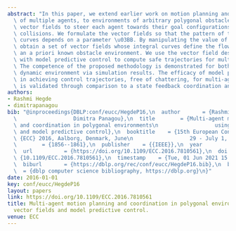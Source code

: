 ```yaml
---
abstract: "In this paper, we extend earlier work on motion planning and coordination\
  \ of multiple agents, to environments of arbitrary polygonal obstacles, using non-gradient\
  \ vector fields to steer each agent towards their goal configurations while avoiding\
  \ collisions. We formulate the vector fields so that the pattern of their integral\
  \ curves depends on a parameter \u03BB. By manipulating the value of \u03BB, we\
  \ obtain a set of vector fields whose integral curves define the flow lines for\
  \ an a priori known obstacle environment. We use the vector field design in tandem\
  \ with model predictive control to compute safe trajectories for multi-agent systems.\
  \ The competence of the proposed methodology is demonstrated for both static and\
  \ dynamic environment via simulation results. The efficacy of model predictive control\
  \ in achieving control trajectories, free of chattering, for multi-agent coordination\
  \ is validated through comparison to a state feedback coordination and control protocol."
authors:
- Rashmi Hegde
- dimitrapanagou
bib: "@inproceedings{DBLP:conf/eucc/HegdeP16,\n  author       = {Rashmi Hegde and\n\
  \                  Dimitra Panagou},\n  title        = {Multi-agent motion planning\
  \ and coordination in polygonal environments\n                  using vector fields\
  \ and model predictive control},\n  booktitle    = {15th European Control Conference,\
  \ {ECC} 2016, Aalborg, Denmark, June\n                  29 - July 1, 2016},\n  pages\
  \        = {1856--1861},\n  publisher    = {{IEEE}},\n  year         = {2016},\n\
  \  url          = {https://doi.org/10.1109/ECC.2016.7810561},\n  doi          =\
  \ {10.1109/ECC.2016.7810561},\n  timestamp    = {Tue, 01 Jun 2021 15:22:59 +0200},\n\
  \  biburl       = {https://dblp.org/rec/conf/eucc/HegdeP16.bib},\n  bibsource  \
  \  = {dblp computer science bibliography, https://dblp.org}\n}"
date: 2016-01-01
key: conf/eucc/HegdeP16
layout: papers
link: https://doi.org/10.1109/ECC.2016.7810561
title: Multi-agent motion planning and coordination in polygonal environments using
  vector fields and model predictive control.
venue: ECC
---
```

